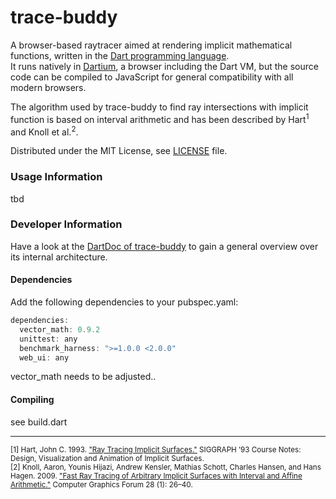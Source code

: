 trace-buddy
===========

A browser-based raytracer aimed at rendering implicit mathematical functions, written in the [Dart programming language][dartlang].  
It runs natively in [Dartium][], a browser including the Dart VM, but the
source code can be compiled to JavaScript for general compatibility with all modern browsers.

The algorithm used by trace-buddy to find ray intersections with implicit function is based on interval arithmetic and has been described by Hart<sup>1</sup> and Knoll et al.<sup>2</sup>.

Distributed under the MIT License, see [LICENSE][] file.

### Usage Information
tbd

### Developer Information
Have a look at the [DartDoc of trace-buddy][tracedoc] to gain a general overview over its internal architecture.

#### Dependencies
Add the following dependencies to your pubspec.yaml:

```dart
dependencies:
  vector_math: 0.9.2
  unittest: any
  benchmark_harness: ">=1.0.0 <2.0.0"
  web_ui: any
```

vector_math needs to be adjusted..

#### Compiling
see build.dart

- - -
<sub>[1] Hart, John C. 1993. ["Ray Tracing Implicit Surfaces."][hart1993] SIGGRAPH ’93 Course Notes: Design, Visualization and Animation of Implicit Surfaces.</sub>  
<sub>[2] Knoll, Aaron, Younis Hijazi, Andrew Kensler, Mathias Schott, Charles Hansen, and Hans Hagen. 2009. ["Fast Ray Tracing of Arbitrary Implicit Surfaces with Interval and Affine Arithmetic."][knoll2009] Computer Graphics Forum 28 (1): 26–40.</sub>

[dartlang]: http://www.dartlang.org "Dart Language"
[dartium]: http://www.dartlang.org/dartium "Dartium"
[license]: https://github.com/fkleon/trace-buddy/edit/master/LICENSE "trace-buddy License"
[tracedoc]: https://130.185.104.44/trace-buddy/doc "trace-buddy DartDoc"
[hart1993]: http://mathinfo.univ-reims.fr/IMG/pdf/ray-tracing-implicit-surfaces.pdf "Ray Tracing Implicit Surfaces, PDF"
[knoll2009]: http://www.cs.utah.edu/~knolla/cgrtia.pdf "Fast Ray Tracing of Arbitrary Implicit Surfaces with Interval and Affine Arithmetic, PDF"
